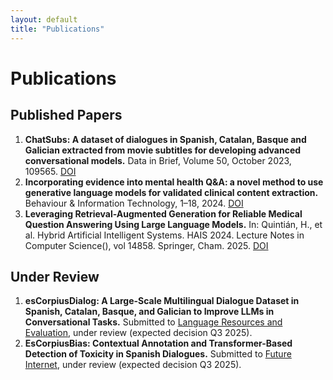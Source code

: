 ```yaml
---
layout: default
title: "Publications"
---
```


# Publications

## Published Papers
1. **ChatSubs: A dataset of dialogues in Spanish, Catalan, Basque and Galician extracted from movie subtitles for developing advanced conversational models.** Data in Brief, Volume 50, October 2023, 109565. [DOI](https://doi.org/10.1016/j.dib.2023.109565)
2. **Incorporating evidence into mental health Q&A: a novel method to use generative language models for validated clinical content extraction.** Behaviour & Information Technology, 1–18, 2024. [DOI](https://doi.org/10.1080/0144929X.2024.2321959)
3. **Leveraging Retrieval-Augmented Generation for Reliable Medical Question Answering Using Large Language Models.** In: Quintián, H., et al. Hybrid Artificial Intelligent Systems. HAIS 2024. Lecture Notes in Computer Science(), vol 14858. Springer, Cham. 2025. [DOI](https://doi.org/10.1007/978-3-031-74186-9_12)

## Under Review
1. **esCorpiusDialog: A Large-Scale Multilingual Dialogue Dataset in Spanish, Catalan, Basque, and Galician to Improve LLMs in Conversational Tasks.** Submitted to [Language Resources and Evaluation](https://link.springer.com/journal/10579), under review (expected decision Q3 2025).
2. **EsCorpiusBias: Contextual Annotation and Transformer-Based Detection of Toxicity in Spanish Dialogues.** Submitted to [Future Internet](https://www.mdpi.com/journal/futureinternet), under review (expected decision Q3 2025).